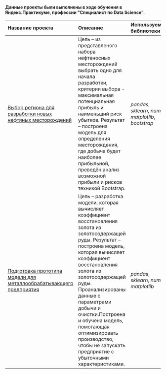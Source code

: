 **Данные проекты были выполнены в ходе обучения в Яндекс.Практикуме, профессии "Специалист по Data Science".**

| Название проекта | Описание | Используемые библиотеки | 
| :---------------------- | :---------------------- | :---------------------- |
| [Выбор региона для разработки новых нефтяных месторождений]() | Цель – из представленого набора нефтеносных месторождений выбрать одно для начала разработки, критерии выбора - максимальная потенциальная прибыль и наименьший риск убытков. Результат – построена модель для определения месторождения, где добыча будет наиболее прибыльной, преведён анализ возможной прибыли и рисков техникой Bootstrap.| *pandas*, *sklearn*, *numpy*, *matplotlib*, *bootstrap*|
| [Подготовка прототипа модели для металлообрабатывающего предприятия]() | Цель – разработка модели, которая вычисляет коэффициент восстановления золота из золотосодержащей руды. Результат – построена модель, которая вычисляет коэффициент восстановления золота из золотосодержащей руды. Проанализированы данные с параметрами добычи и очистки.Построена и обучена модель, помогающая оптимизировать производство, чтобы не запускать предприятие с убыточными характеристиками.| *pandas*,  *sklearn*, *numpy*, *matplotlib* |

